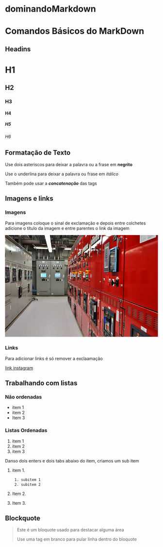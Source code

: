 # dominandoMarkdown
# Comandos Básicos do MarkDown

## Headins

# H1
## H2
### H3
#### H4
##### H5
###### H6

## Formatação de Texto
Use dois asteriscos para deixar a palavra ou a frase em **negrito**

Use o underlina para deixar a palavra ou frase em _itálico_

Também pode usar a _**concatenação**_ das tags

## Imagens e links

### Imagens
Para imagens coloque o sinal de exclamação e depois entre colchetes adicione o título da imagem e entre parentes o link da imagem

![Primeira Imagem](img-loto-02.jpg)

### Links
Para adicionar links é só remover a exclaamação

[link instagram](https://www.instagram.com/leo.c.lobo/)

## Trabalhando com listas

### Não ordenadas
 * item 1 
 * item 2
 * Item 3

### Listas Ordenadas
1. item 1
2. item 2
3. item 3

Danso dois enters e dois tabs abaixo do item, criamos um sub item

1. item 1.

        1. subitem 1
        2. subitem 2


2. Item 2.
3. Item 3.

## Blockquote

> Este é um bloquote usado para destacar alguma área
>
> Use uma tag em branco para pular linha dentro do bloquote
